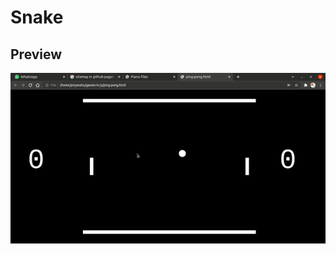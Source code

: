 # Snake

## Preview

![](https://github.com/ahampriyanshu/meta/raw/main/script/ping-pong.gif?raw=true)
